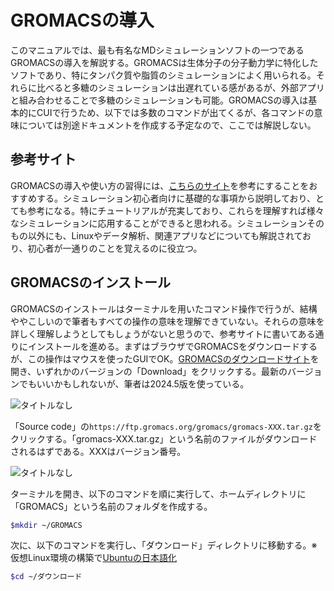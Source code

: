# GROMACSの導入
このマニュアルでは、最も有名なMDシミュレーションソフトの一つであるGROMACSの導入を解説する。GROMACSは生体分子の分子動力学に特化したソフトであり、特にタンパク質や脂質のシミュレーションによく用いられる。それらに比べると多糖のシミュレーションは出遅れている感があるが、外部アプリと組み合わせることで多糖のシミュレーションも可能。GROMACSの導入は基本的にCUIで行うため、以下では多数のコマンドが出てくるが、各コマンドの意味については別途ドキュメントを作成する予定なので、ここでは解説しない。  

## 参考サイト
GROMACSの導入や使い方の習得には、[こちらのサイト](https://onefive13.github.io/homepage/index.html "MDNOTES")を参考にすることをおすすめする。シミュレーション初心者向けに基礎的な事項から説明しており、とても参考になる。特にチュートリアルが充実しており、これらを理解すれば様々なシミュレーションに応用することができると思われる。シミュレーションそのもの以外にも、Linuxやデータ解析、関連アプリなどについても解説されており、初心者が一通りのことを覚えるのに役立つ。  

## GROMACSのインストール
GROMACSのインストールはターミナルを用いたコマンド操作で行うが、結構ややこしいので筆者もすべての操作の意味を理解できていない。それらの意味を詳しく理解しようとしてもしょうがないと思うので、参考サイトに書いてある通りにインストールを進める。まずはブラウザでGROMACSをダウンロードするが、この操作はマウスを使ったGUIでOK。[GROMACSのダウンロードサイト](https://manual.gromacs.org/documentation/ "GROMACS documentation")を開き、いずれかのバージョンの「Download」をクリックする。最新のバージョンでもいいかもしれないが、筆者は2024.5版を使っている。  

![タイトルなし](https\://github.com/user-attachments/assets/08620374-77b4-4f20-bcbc-13ecd32c3166)

「Source code」の`https://ftp.gromacs.org/gromacs/gromacs-XXX.tar.gz`をクリックする。「gromacs-XXX.tar.gz」という名前のファイルがダウンロードされるはずである。XXXはバージョン番号。

![タイトルなし](https://github.com/user-attachments/assets/35e235ee-0574-4321-85ac-e7f03ff72515)


ターミナルを開き、以下のコマンドを順に実行して、ホームディレクトリに「GROMACS」という名前のフォルダを作成する。  

```bash
$mkdir ~/GROMACS
```

次に、以下のコマンドを実行し、「ダウンロード」ディレクトリに移動する。※仮想Linux環境の構築で[Ubuntuの日本語化](./Virtual-Linux.md/#L78)  

```bash
$cd ~/ダウンロード
```
